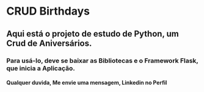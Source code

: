 # CRUD Birthdays
## Aqui está o projeto de estudo de Python, um Crud de Aniversários.
### Para usá-lo, deve se baixar as Bibliotecas e o Framework Flask, que inicia a Aplicação.
#### Qualquer duvida, Me envie uma mensagem, Linkedin no Perfil
